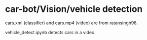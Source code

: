 # car-bot/Vision/vehicle detection

cars.xml (classifier) and cars.mp4 (video) are from ratansingh98.

vehicle_detect.ipynb detects cars in a video. 
